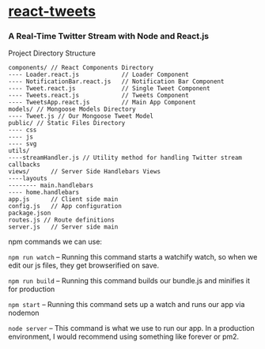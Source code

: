 # [react-tweets](https://github.com/scotch-io/react-tweets)
### A Real-Time Twitter Stream with Node and React.js
Project Directory Structure
```
components/ // React Components Directory
---- Loader.react.js            // Loader Component
---- NotificationBar.react.js   // Notification Bar Component
---- Tweet.react.js             // Single Tweet Component
---- Tweets.react.js            // Tweets Component
---- TweetsApp.react.js         // Main App Component
models/ // Mongoose Models Directory
---- Tweet.js // Our Mongoose Tweet Model
public/ // Static Files Directory
---- css
---- js
---- svg
utils/
----streamHandler.js // Utility method for handling Twitter stream callbacks
views/      // Server Side Handlebars Views
----layouts
-------- main.handlebars
---- home.handlebars
app.js      // Client side main
config.js   // App configuration
package.json
routes.js // Route definitions
server.js   // Server side main
```
npm commands we can use:

`npm run watch` – Running this command starts a watchify watch, so when we edit our js files, they get browserified on save.

`npm run build` – Running this command builds our bundle.js and minifies it for production

`npm start` – Running this command sets up a watch and runs our app via nodemon

`node server` – This command is what we use to run our app. In a production environment, I would recommend using something like forever or pm2.
